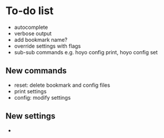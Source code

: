 # To-do list

- autocomplete
- verbose output
- add bookmark name?
- override settings with flags
- sub-sub commands e.g. hoyo config print, hoyo config set

## New commands

- reset: delete bookmark and config files
- print settings
- config: modify settings

## New settings

-
